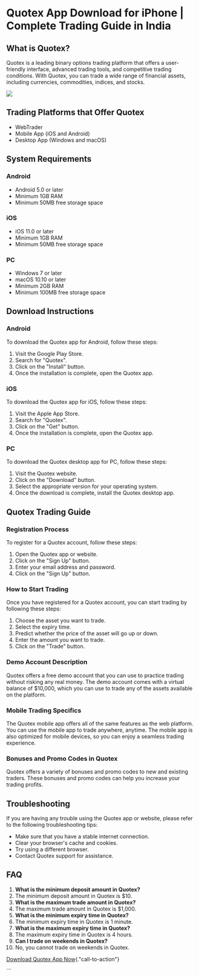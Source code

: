 # Quotex App Download for iPhone \| Complete Trading Guide in India

## What is Quotex?

Quotex is a leading binary options trading platform that offers a
user-friendly interface, advanced trading tools, and competitive trading
conditions. With Quotex, you can trade a wide range of financial assets,
including currencies, commodities, indices, and stocks.

[![](https://static.quotex.io/files/1_en/300_250.jpg)](https://traff.sbs/brokerqxsignupf)

## Trading Platforms that Offer Quotex

-   WebTrader
-   Mobile App (iOS and Android)
-   Desktop App (Windows and macOS)

## System Requirements

### Android

-   Android 5.0 or later
-   Minimum 1GB RAM
-   Minimum 50MB free storage space

### iOS

-   iOS 11.0 or later
-   Minimum 1GB RAM
-   Minimum 50MB free storage space

### PC

-   Windows 7 or later
-   macOS 10.10 or later
-   Minimum 2GB RAM
-   Minimum 100MB free storage space

## Download Instructions

### Android

To download the Quotex app for Android, follow these steps:

1.  Visit the Google Play Store.
2.  Search for "Quotex".
3.  Click on the "Install" button.
4.  Once the installation is complete, open the Quotex app.

### iOS

To download the Quotex app for iOS, follow these steps:

1.  Visit the Apple App Store.
2.  Search for "Quotex".
3.  Click on the "Get" button.
4.  Once the installation is complete, open the Quotex app.

### PC

To download the Quotex desktop app for PC, follow these steps:

1.  Visit the Quotex website.
2.  Click on the "Download" button.
3.  Select the appropriate version for your operating system.
4.  Once the download is complete, install the Quotex desktop app.

## Quotex Trading Guide

### Registration Process

To register for a Quotex account, follow these steps:

1.  Open the Quotex app or website.
2.  Click on the "Sign Up" button.
3.  Enter your email address and password.
4.  Click on the "Sign Up" button.

### How to Start Trading

Once you have registered for a Quotex account, you can start trading by
following these steps:

1.  Choose the asset you want to trade.
2.  Select the expiry time.
3.  Predict whether the price of the asset will go up or down.
4.  Enter the amount you want to trade.
5.  Click on the "Trade" button.

### Demo Account Description

Quotex offers a free demo account that you can use to practice trading
without risking any real money. The demo account comes with a virtual
balance of \$10,000, which you can use to trade any of the assets
available on the platform.

### Mobile Trading Specifics

The Quotex mobile app offers all of the same features as the web
platform. You can use the mobile app to trade anywhere, anytime. The
mobile app is also optimized for mobile devices, so you can enjoy a
seamless trading experience.

### Bonuses and Promo Codes in Quotex

Quotex offers a variety of bonuses and promo codes to new and existing
traders. These bonuses and promo codes can help you increase your
trading profits.

## Troubleshooting

If you are having any trouble using the Quotex app or website, please
refer to the following troubleshooting tips:

-   Make sure that you have a stable internet connection.
-   Clear your browser\'s cache and cookies.
-   Try using a different browser.
-   Contact Quotex support for assistance.

## FAQ

1.  **What is the minimum deposit amount in Quotex?**
2.  The minimum deposit amount in Quotex is \$10.
3.  **What is the maximum trade amount in Quotex?**
4.  The maximum trade amount in Quotex is \$1,000.
5.  **What is the minimum expiry time in Quotex?**
6.  The minimum expiry time in Quotex is 1 minute.
7.  **What is the maximum expiry time in Quotex?**
8.  The maximum expiry time in Quotex is 4 hours.
9.  **Can I trade on weekends in Quotex?**
10. No, you cannot trade on weekends in Quotex.

[Download Quotex App
Now](\%22https://traff.sbs/quotexonelink\%22){."call-to-action"}

\`\`\`

